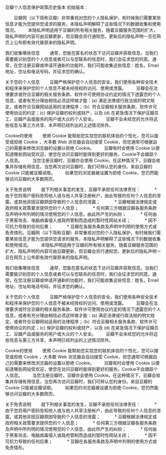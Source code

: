 豆瓣个人信息保护政策历史版本
初始版本：

　　豆瓣网（以下简称豆瓣）非常重视对您的个人隐私保护，有时候我们需要某些信息才能为您提供您请求的服务，本隐私声明解释了这些情况下的数据收集和使用情况。
　　本隐私声明适用于豆瓣的所有相关服务，随着豆瓣服务范围的扩大，隐私声明的内容可由豆瓣更新，但豆瓣会另行通知您。更新后的隐私声明一旦在网页上公布即有效代替原来的隐私声明。

我们收集哪些信息
　　通常，您能在匿名的状态下访问豆瓣并获取信息。当我们需要能识别您的个人信息或者可以与您联系的信息时，我们会征求您的同意。通常，在您注册豆瓣或申请开通新的功能时，我们可能收集这些信息：姓名，Email地址，住址和电话号码，并征求您的确认。

关于您的个人信息
　　豆瓣严格保护您个人信息的安全。我们使用各种安全技术和程序来保护您的个人信息不被未经授权的访问、使用或泄露。
　　豆瓣会在法律要求或符合豆瓣的相关服务条款、软件许可使用协议约定的情况下透露您的个人信息，或者有充分理由相信必须这样做才能：(a) 满足法律或行政法规的明文规定，或者符合豆瓣网站适用的法律程序；（b）符合豆瓣相关服务条款、软件许可使用协议的约定；(c) 保护豆瓣的权利或财产，以及 (d) 在紧急情况下保护豆瓣员工、豆瓣产品或服务的用户或大众的个人安全。
　　豆瓣不会未经您的允许将这些信息与第三方共享，本声明已经列出的上述情况除外。

Cookie的使用
　　使用 Cookie 能帮助您实现您的联机体验的个性化，您可以接受或拒绝 Cookie ，大多数 Web 浏览器会自动接受 Cookie，但您通常可根据自己的需要来修改浏览器的设置以拒绝 Cookie。
　　豆瓣有时会使用 Cookie 以便知道哪些网站受欢迎，使您在访问豆瓣时能得到更好的服务。Cookie不会跟踪个人信息。
　　当您注册豆瓣时，豆瓣亦会使用 Cookie。在这种情况下，豆瓣会收集并存储有用信息，当您再次访问豆瓣时，我们可辨认您的身份。来自豆瓣的 Cookie 只能被豆瓣读取。
　　如果您的浏览器被设置为拒绝 Cookie，您仍然能够访问豆瓣的大多数网页。

关于免责说明
　　就下列相关事宜的发生，豆瓣不承担任何法律责任：
　　　* 由于您将用户密码告知他人或与他人共享注册帐户，由此导致的任何个人信息的泄露，或其他非因豆瓣原因导致的个人信息的泄露；
　　　* 豆瓣根据法律规定或政府相关政策要求提供您的个人信息；
　　　* 任何第三方根据豆瓣各服务条款及声明中所列明的情况使用您的个人信息，由此所产生的纠纷；
　　　* 任何由于黑客攻击、电脑病毒侵入或政府管制而造成的暂时性网站关闭；
　　　* 因不可抗力导致的任何后果；
　　　* 豆瓣在各服务条款及声明中列明的使用方式或免责情形。豆瓣网（以下简称豆瓣）非常重视对您的个人隐私保护，有时候我们需要某些信息才能为您提供您请求的服务，本隐私声明解释了这些情况下的数据收集和使用情况。
　　本隐私声明适用于豆瓣的所有相关服务，随着豆瓣服务范围的扩大，隐私声明的内容可由豆瓣更新，但豆瓣会另行通知您。更新后的隐私声明一旦在网页上公布即有效代替原来的隐私声明。

我们收集哪些信息
　　通常，您能在匿名的状态下访问豆瓣并获取信息。当我们需要能识别您的个人信息或者可以与您联系的信息时，我们会征求您的同意。通常，在您注册豆瓣或申请开通新的功能时，我们可能收集这些信息：姓名，Email地址，住址和电话号码，并征求您的确认。

关于您的个人信息
　　豆瓣严格保护您个人信息的安全。我们使用各种安全技术和程序来保护您的个人信息不被未经授权的访问、使用或泄露。
　　豆瓣会在法律要求或符合豆瓣的相关服务条款、软件许可使用协议约定的情况下透露您的个人信息，或者有充分理由相信必须这样做才能：(a) 满足法律或行政法规的明文规定，或者符合豆瓣网站适用的法律程序；（b）符合豆瓣相关服务条款、软件许可使用协议的约定；(c) 保护豆瓣的权利或财产，以及 (d) 在紧急情况下保护豆瓣员工、豆瓣产品或服务的用户或大众的个人安全。
　　豆瓣不会未经您的允许将这些信息与第三方共享，本声明已经列出的上述情况除外。

Cookie的使用
　　使用 Cookie 能帮助您实现您的联机体验的个性化，您可以接受或拒绝 Cookie ，大多数 Web 浏览器会自动接受 Cookie，但您通常可根据自己的需要来修改浏览器的设置以拒绝 Cookie。
　　豆瓣有时会使用 Cookie 以便知道哪些网站受欢迎，使您在访问豆瓣时能得到更好的服务。Cookie不会跟踪个人信息。
　　当您注册豆瓣时，豆瓣亦会使用 Cookie。在这种情况下，豆瓣会收集并存储有用信息，当您再次访问豆瓣时，我们可辨认您的身份。来自豆瓣的 Cookie 只能被豆瓣读取。
　　如果您的浏览器被设置为拒绝 Cookie，您仍然能够访问豆瓣的大多数网页。

关于免责说明
　　就下列相关事宜的发生，豆瓣不承担任何法律责任：
　　　* 由于您将用户密码告知他人或与他人共享注册帐户，由此导致的任何个人信息的泄露，或其他非因豆瓣原因导致的个人信息的泄露；
　　　* 豆瓣根据法律规定或政府相关政策要求提供您的个人信息；
　　　* 任何第三方根据豆瓣各服务条款及声明中所列明的情况使用您的个人信息，由此所产生的纠纷；
　　　* 任何由于黑客攻击、电脑病毒侵入或政府管制而造成的暂时性网站关闭；
　　　* 因不可抗力导致的任何后果；
　　　* 豆瓣在各服务条款及声明中列明的使用方式或免责情形。
